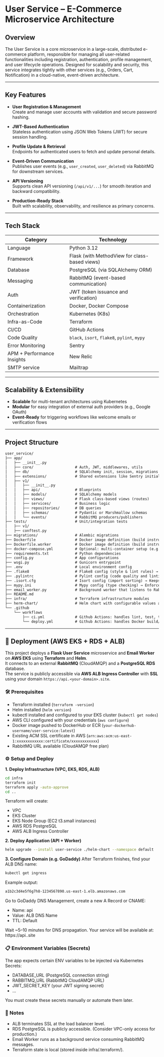# User Service – E-Commerce Microservice Architecture

## Overview
The User Service is a core microservice in a large-scale, distributed e-commerce platform, responsible for managing all user-related functionalities including registration, authentication, profile management, and user lifecycle operations. Designed for scalability and security, this service integrates tightly with other services (e.g., Orders, Cart, Notification) in a cloud-native, event-driven architecture.

---

## Key Features

- **User Registration & Management**  
  Create and manage user accounts with validation and secure password hashing.

- **JWT-Based Authentication**  
  Stateless authentication using JSON Web Tokens (JWT) for secure session handling.

- **Profile Update & Retrieval**  
  Endpoints for authenticated users to fetch and update personal details.

- **Event-Driven Communication**  
  Publishes user events (e.g., `user_created`, `user_deleted`) via RabbitMQ for downstream services.

- **API Versioning**  
  Supports clean API versioning (`/api/v1/...`) for smooth iteration and backward compatibility.

- **Production-Ready Stack**  
  Built with scalability, observability, and resilience as primary concerns.
---
## Tech Stack

| Category                  | Technology                                    |
|---------------------------|-----------------------------------------------|
| Language                  | Python 3.12                                   |
| Framework                 | Flask (with MethodView for class-based views) |
| Database                  | PostgreSQL (via SQLAlchemy ORM)               |
| Messaging                 | RabbitMQ (event-based communication)          |
| Auth                      | JWT (token issuance and verification)         |
| Containerization          | Docker, Docker Compose                        |
| Orchestration             | Kubernetes (K8s)                              |
| Infra-as-Code             | Terraform                                     |
| CI/CD                     | GitHub Actions                                |
| Code Quality              | `black`, `isort`, `flake8`, `pylint`, `mypy`  |
| Error Monitoring          | Sentry                             |
| APM + Performance Insights | New Relic                                              |
| SMTP service              | Mailtrap                                            |

---
## Scalability & Extensibility

- **Scalable** for multi-tenant architectures using Kubernetes
- **Modular** for easy integration of external auth providers (e.g., Google OAuth)
- **Event-Ready** for triggering workflows like welcome emails or verification flows

---

## Project Structure

```markdown
user_service/
├── app/
│   ├── __init__.py
│   ├── core/                   # Auth, JWT, middlewares, utils
│   ├── db/                     # SQLAlchemy init, session, migrations
│   ├── extensions/             # Shared extensions like Sentry initialization
│   ├── v1/
│   │   ├── __init__.py
│   │   ├── api/                # Blueprints
│   │   ├── models/             # SQLAlchemy models
│   │   ├── views/              # Flask class-based views (routes)
│   │   ├── services/           # Business logic
│   │   ├── repositories/       # DB queries
│   │   ├── schemas/            # Pydantic or Marshmallow schemas
│   │   └── events/             # RabbitMQ producers/publishers
├── tests/                      # Unit/integration tests
│   ├── v1/
│   ├── conftest.py
├── migrations/                 # Alembic migrations
├── Dockerfile                  # Docker image definition (build instructions) for api
├── Dockerfile.worker           # Docker image definition (build instructions) for worker
├── docker-compose.yml          # Optional: multi-container setup (e.g. with DB)
├── requirements.txt            # Python dependencies
├── config.py                   # App configurations
├── wsgi.py                     # Gunicorn entrypoint
├── .env                        # Local environment config
├── .flake8                     # Flake8 config (style & lint rules) → Controls line length, ignores, excludes, etc.
├── .pylintrc                   # Pylint config (code quality and linting) → Static analysis tool for finding bugs & smells
├── .isort.cfg                  # Isort config (import sorting) → Keeps imports clean and consistent
├── mypy.ini                    # Mypy config (type checking) → Enforces and checks type annotations
├── email_worker.py             # Background worker that listens to RabbitMQ and sends emails
├── README.md
├── infra/                      # Terraform infrastructure modules
├── herm-chart/                 # Helm chart with configurable values and Kubernetes manifests
└── .github
    └── workflows
        ├── ci.yml              # Github Actions: handles lint, test, type check
        └── deploy.yml          # Github Actions: handles Docker build/push
```
---

## 🚀 Deployment (AWS EKS + RDS + ALB)

This project deploys a **Flask User Service** microservice and **Email Worker** on **AWS EKS** using **Terraform** and **Helm**.  
It connects to an external **RabbitMQ** (CloudAMQP) and a **PostgreSQL RDS** database.  
The service is publicly accessible via **AWS ALB Ingress Controller** with **SSL** using your domain `https://api.<your-domain>.site`.

### 🛠 Prerequisites

- Terraform installed (`terraform -version`)
- Helm installed (`helm version`)
- kubectl installed and configured to your EKS cluster (`kubectl get nodes`)
- AWS CLI configured with your credentials (`aws configure`)
- Docker image pushed to DockerHub or ECR (`your-dockerhub-username/user-service:latest`)
- Existing ACM SSL certificate in AWS (`arn:aws:acm:us-east-1:xxxxxxxxxxxx:certificate/xxxxxxxxxxxx`)
- RabbitMQ URL available (CloudAMQP free plan)


### ⚙️ Setup and Deploy

**1. Deploy Infrastructure (VPC, EKS, RDS, ALB)**

```bash
cd infra
terraform init
terraform apply -auto-approve
cd ..
```
Terraform will create:

- VPC
- EKS Cluster
- EKS Node Group (EC2 t3.small instances)
- AWS RDS PostgreSQL
- AWS ALB Ingress Controller

**2. Deploy Application (API + Worker)**
```bash
helm upgrade --install user-service ./helm-chart --namespace default
```
**3. Configure Domain (e.g. GoDaddy)**
After Terraform finishes, find your ALB DNS name:
```bash
kubectl get ingress
```
Example output:
```bash
a1b2c3d4e5f6g7h8-1234567890.us-east-1.elb.amazonaws.com
```
Go to GoDaddy DNS Management, create a new A Record or CNAME:

- Name: api
- Value: ALB DNS Name
- TTL: Default

Wait ~5–10 minutes for DNS propagation. Your service will be available at:
https://api.<your-domain>.site


### 📋 Environment Variables (Secrets)
The app expects certain ENV variables to be injected via Kubernetes Secrets:

- DATABASE_URL (PostgreSQL connection string)
- RABBITMQ_URL (RabbitMQ CloudAMQP URL)
- JWT_SECRET_KEY (your JWT signing secret)
- ...

You must create these secrets manually or automate them later.

### 📣 Notes
- ALB terminates SSL at the load balancer level.
- RDS PostgreSQL is publicly accessible. (Consider VPC-only access for production.)
- Email Worker runs as a background service consuming RabbitMQ messages.
- Terraform state is local (stored inside infra/.terraform/).